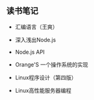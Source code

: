 ## 读书笔记

* 汇编语言（王爽）

* 深入浅出Node.js

* Node.js API

* Orange'S 一个操作系统的实现

* Linux程序设计（第四版）

* Linux高性能服务器编程



